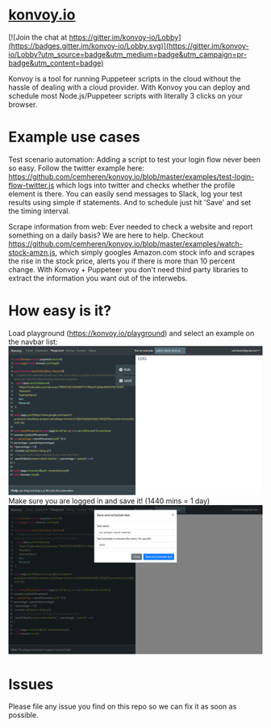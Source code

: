 # [konvoy.io](https://konvoy.io)

[![Join the chat at https://gitter.im/konvoy-io/Lobby](https://badges.gitter.im/konvoy-io/Lobby.svg)](https://gitter.im/konvoy-io/Lobby?utm_source=badge&utm_medium=badge&utm_campaign=pr-badge&utm_content=badge)

Konvoy is a tool for running Puppeteer scripts in the cloud without the hassle of dealing with a cloud provider. With Konvoy you can deploy and schedule most Node.js/Puppeteer scripts with literally 3 clicks on your browser. 

# Example use cases
Test scenario automation: 
Adding a script to test your login flow never been so easy. Follow the twitter example here: https://github.com/cemheren/konvoy.io/blob/master/examples/test-login-flow-twitter.js which logs into twitter and checks whether the profile element is there. You can easily send messages to Slack, log your test results using simple if statements. And to schedule just hit 'Save' and set the timing interval. 

Scrape information from web: 
Ever needed to check a website and report something on a daily basis? We are here to help. Checkout https://github.com/cemheren/konvoy.io/blob/master/examples/watch-stock-amzn.js, which simply googles Amazon.com stock info and scrapes the rise in the stock price, alerts you if there is more than 10 percent change. With Konvoy + Puppeteer you don't need third party libraries to extract the information you want out of the interwebs. 

# How easy is it? 
Load playground (https://konvoy.io/playground) and select an example on the navbar list:
![alt text](https://github.com/cemheren/konvoy.io/blob/master/images/konvoy.io_playground.png)
Make sure you are logged in and save it! (1440 mins = 1 day)
![alt text](https://github.com/cemheren/konvoy.io/blob/master/images/konvoy.io_playground_amzn.png)

# Issues
Please file any issue you find on this repo so we can fix it as soon as possible. 
